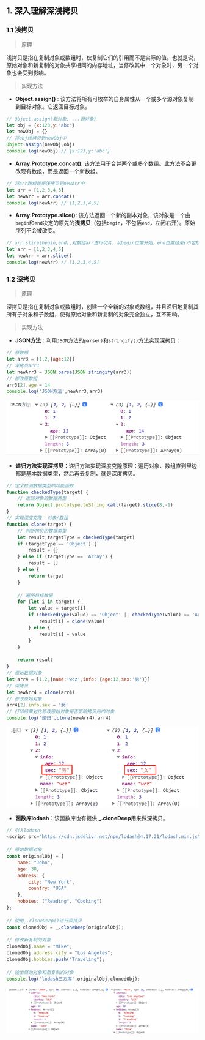 ## 1. 深入理解深浅拷贝

### 1.1 浅拷贝

> 原理

​	浅拷贝是指在复制对象或数组时，仅复制它们的引用而不是实际的值。也就是说，原始对象和新复制的对象共享相同的内存地址，当修改其中一个对象时，另一个对象也会受到影响。



> 实现方法

- **Object.assign()** : 该方法将所有可枚举的自身属性从一个或多个源对象复制到目标对象。它返回目标对象。

```js
// Object.assign(新对象, ...源对象)
let obj = {x:123,y:'abc'}
let newObj = {}
// 将obj浅拷贝到newObj中
Object.assign(newObj,obj)
console.log(newObj) // {x:123,y:'abc'}
```



- **Array.Prototype.concat()**: 该方法用于合并两个或多个数组。此方法不会更改现有数组，而是返回一个新数组。

```js
// 将arr数组数据浅拷贝到newArr中
let arr = [1,2,3,4,5]
let newArr = arr.concat()
console.log(newArr) // [1,2,3,4,5]
```



- **Array.Prototype.slice()**: 该方法返回一个新的副本对象，该对象是一个由 `begin`和`end`决定的原先的**浅拷贝**（包括`begin`，不包括`end`，左闭右开）。原始序列不会被改变。

```js
// arr.slice(begin,end),对数组arr进行切片，从begin位置开始，end位置结束(不包括end位置)，返回一个新的切片后的数组，如果slice不传参则拷贝整改数组
let arr = [1,2,3,4,5]
let newArr = arr.slice()
console.log(newArr) // [1,2,3,4,5]
```



### 1.2 深拷贝

> 原理

​	深拷贝是指在复制对象或数组时，创建一个全新的对象或数组，并且递归地复制其所有子对象和子数组，使得原始对象和新复制的对象完全独立，互不影响。

> 实现方法

- **JSON方法**：利用`JSON`方法的`parse()`和`stringify()`方法实现深拷贝：

```js
// 原数组
let arr3 = [1,2,{age:12}]
// 深拷贝arr3
let newArr3 = JSON.parse(JSON.stringify(arr3))
// 修改原数组
arr3[2].age = 14
console.log('JSON方法',newArr3,arr3)
```

![JSON方法结果](./img/深浅拷贝/JSON结果.png)

- **递归方法实现深拷贝**：递归方法实现深度克隆原理：遍历对象、数组直到里边都是基本数据类型，然后再去复制，就是深度拷贝。

```js
// 定义检测数据类型的功能函数
function checkedType(target) {
    // 返回对象的数据类型
    return Object.prototype.toString.call(target).slice(8,-1)
}
// 实现深度克隆--对象/数组
function clone(target) {
    // 判断拷贝的数据类型
    let result,targetType = checkedType(target)
    if (targetType == 'Object') {
        result = {}
    } else if (targetType == 'Array') {
        result = []
    } else {
        return target
    }

    // 遍历目标数据
    for (let i in target) {
        let value = target[i]
        if (checkedType(value) == 'Object' || checkedType(value) == 'Array') {
            result[i] = clone(value)
        } else {
            result[i] = value
        }
    }

    return result
}
// 原始数据对象
let arr4 = [1,2,{name:'wcz',info: {age:12,sex:'男'}}]
// 深拷贝
let newArr4 = clone(arr4)
// 修改原始对象
arr4[2].info.sex = '女'
// 打印结果对比修改原始对象是否影响拷贝后的对象
console.log('递归',clone(newArr4),arr4)
```

![递归方法](./img/深浅拷贝/递归.png)

- **函数库lodash**：该函数库也有提供 **_.cloneDeep**用来做深拷贝。

```js
// 引入lodash
<script src="https://cdn.jsdelivr.net/npm/lodash@4.17.21/lodash.min.js"></script>

// 原始数据对象
const originalObj = {
    name: "John",
    age: 30,
    address: {
        city: "New York",
        country: "USA"
    },
    hobbies: ["Reading", "Cooking"]
};

// 使用_.cloneDeep()进行深拷贝
const clonedObj = _.cloneDeep(originalObj);

// 修改新复制的对象
clonedObj.name = "Mike";
clonedObj.address.city = "Los Angeles";
clonedObj.hobbies.push("Traveling");

// 输出原始对象和新复制的对象
console.log('lodash三方库',originalObj,clonedObj);

```

![](./img/深浅拷贝/lodash.png)